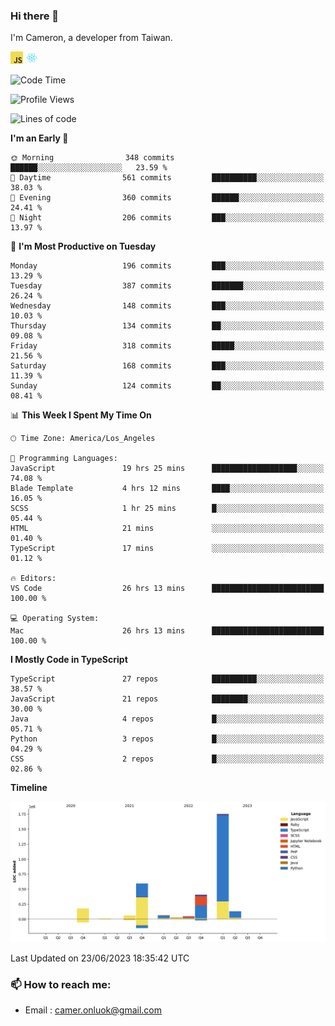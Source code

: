 ### Hi there 👋

I'm Cameron, a developer from Taiwan.


<code><img height="20" src="https://raw.githubusercontent.com/github/explore/80688e429a7d4ef2fca1e82350fe8e3517d3494d/topics/javascript/javascript.png"></code>
<code><img height="20" src="https://raw.githubusercontent.com/github/explore/80688e429a7d4ef2fca1e82350fe8e3517d3494d/topics/react/react.png"></code>



<!--START_SECTION:waka-->
![Code Time](http://img.shields.io/badge/Code%20Time-901%20hrs%2043%20mins-blue)

![Profile Views](http://img.shields.io/badge/Profile%20Views-0-blue)

![Lines of code](https://img.shields.io/badge/From%20Hello%20World%20I%27ve%20Written-3.3%20million%20lines%20of%20code-blue)

**I'm an Early 🐤** 

```text
🌞 Morning                348 commits         ██████░░░░░░░░░░░░░░░░░░░   23.59 % 
🌆 Daytime                561 commits         ██████████░░░░░░░░░░░░░░░   38.03 % 
🌃 Evening                360 commits         ██████░░░░░░░░░░░░░░░░░░░   24.41 % 
🌙 Night                  206 commits         ███░░░░░░░░░░░░░░░░░░░░░░   13.97 % 
```
📅 **I'm Most Productive on Tuesday** 

```text
Monday                   196 commits         ███░░░░░░░░░░░░░░░░░░░░░░   13.29 % 
Tuesday                  387 commits         ███████░░░░░░░░░░░░░░░░░░   26.24 % 
Wednesday                148 commits         ███░░░░░░░░░░░░░░░░░░░░░░   10.03 % 
Thursday                 134 commits         ██░░░░░░░░░░░░░░░░░░░░░░░   09.08 % 
Friday                   318 commits         █████░░░░░░░░░░░░░░░░░░░░   21.56 % 
Saturday                 168 commits         ███░░░░░░░░░░░░░░░░░░░░░░   11.39 % 
Sunday                   124 commits         ██░░░░░░░░░░░░░░░░░░░░░░░   08.41 % 
```


📊 **This Week I Spent My Time On** 

```text
🕑︎ Time Zone: America/Los_Angeles

💬 Programming Languages: 
JavaScript               19 hrs 25 mins      ███████████████████░░░░░░   74.08 % 
Blade Template           4 hrs 12 mins       ████░░░░░░░░░░░░░░░░░░░░░   16.05 % 
SCSS                     1 hr 25 mins        █░░░░░░░░░░░░░░░░░░░░░░░░   05.44 % 
HTML                     21 mins             ░░░░░░░░░░░░░░░░░░░░░░░░░   01.40 % 
TypeScript               17 mins             ░░░░░░░░░░░░░░░░░░░░░░░░░   01.12 % 

🔥 Editors: 
VS Code                  26 hrs 13 mins      █████████████████████████   100.00 % 

💻 Operating System: 
Mac                      26 hrs 13 mins      █████████████████████████   100.00 % 
```

**I Mostly Code in TypeScript** 

```text
TypeScript               27 repos            ██████████░░░░░░░░░░░░░░░   38.57 % 
JavaScript               21 repos            ████████░░░░░░░░░░░░░░░░░   30.00 % 
Java                     4 repos             █░░░░░░░░░░░░░░░░░░░░░░░░   05.71 % 
Python                   3 repos             █░░░░░░░░░░░░░░░░░░░░░░░░   04.29 % 
CSS                      2 repos             █░░░░░░░░░░░░░░░░░░░░░░░░   02.86 % 
```



**Timeline**

![Lines of Code chart](https://raw.githubusercontent.com/camer0nluo/camer0nluo/main/assets/bar_graph.png)


 Last Updated on 23/06/2023 18:35:42 UTC
<!--END_SECTION:waka-->

### 📫 How to reach me:
- Email : camer.onluok@gmail.com
